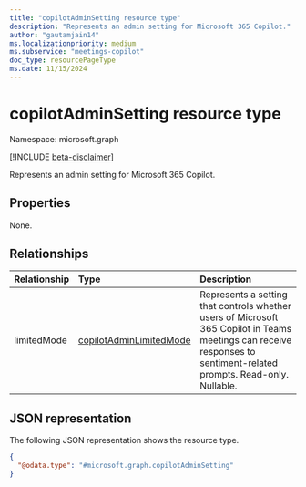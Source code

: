 ```yaml
---
title: "copilotAdminSetting resource type"
description: "Represents an admin setting for Microsoft 365 Copilot."
author: "gautamjain14"
ms.localizationpriority: medium
ms.subservice: "meetings-copilot"
doc_type: resourcePageType
ms.date: 11/15/2024
---
```


# copilotAdminSetting resource type

Namespace: microsoft.graph

[!INCLUDE [beta-disclaimer](../../includes/beta-disclaimer.md)]

Represents an admin setting for Microsoft 365 Copilot.

## Properties

None.

## Relationships
|Relationship|Type|Description|
|:---|:---|:---|
|limitedMode|[copilotAdminLimitedMode](../resources/copilotadminlimitedmode.md)|Represents a setting that controls whether users of Microsoft 365 Copilot in Teams meetings can receive responses to sentiment-related prompts. Read-only. Nullable.|

## JSON representation
The following JSON representation shows the resource type.
<!-- {
  "blockType": "resource",
  "keyProperty": "id",
  "@odata.type": "microsoft.graph.copilotAdminSetting",
  "baseType": "microsoft.graph.entity",
  "openType": false
}
-->
``` json
{
  "@odata.type": "#microsoft.graph.copilotAdminSetting"
}
```

